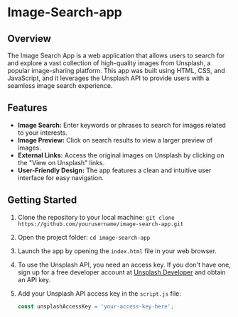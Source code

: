 # Image-Search-app

## Overview

The Image Search App is a web application that allows users to search for and explore a vast collection of high-quality images from Unsplash, a popular image-sharing platform. This app was built using HTML, CSS, and JavaScript, and it leverages the Unsplash API to provide users with a seamless image search experience.

## Features

- **Image Search:** Enter keywords or phrases to search for images related to your interests.
- **Image Preview:** Click on search results to view a larger preview of images.
- **External Links:** Access the original images on Unsplash by clicking on the "View on Unsplash" links.
- **User-Friendly Design:** The app features a clean and intuitive user interface for easy navigation.

## Getting Started

1. Clone the repository to your local machine: `git clone https://github.com/yourusername/image-search-app.git`

2. Open the project folder: `cd image-search-app`

3. Launch the app by opening the `index.html` file in your web browser.

4. To use the Unsplash API, you need an access key. If you don't have one, sign up for a free developer account at [Unsplash Developer](https://unsplash.com/developers) and obtain an API key.

5. Add your Unsplash API access key in the `script.js` file:

   ```javascript
   const unsplashAccessKey = 'your-access-key-here';



